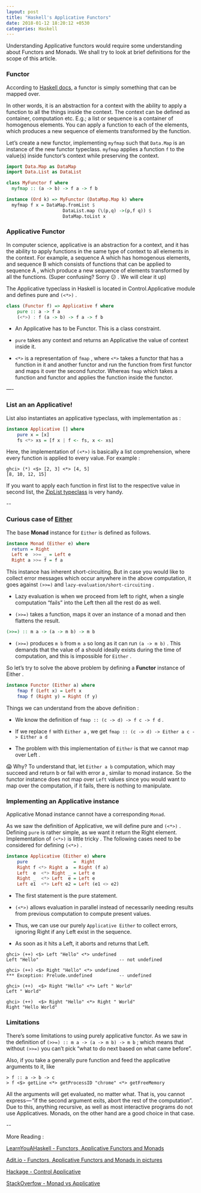 ```yaml
---
layout: post
title: "Haskell's Applicative Functors"
date: 2018-01-12 18:20:12 +0530
categories: Haskell
---
```


Understanding Applicative functors would require some understanding about Functors and Monads. We shall try to look at brief definitions for the scope of this article.

### Functor

According to [Haskell docs](https://hackage.haskell.org/package/base-4.8.1.0/docs/Data-Functor.html), a functor is simply something that can be mapped over. 

In other words, it is an abstraction for a context with the ability to apply a function to all the things inside the context. The context can be defined as container, computation etc. E.g.; a list or sequence is a container of homogenous elements. You can apply a function to each of the elements, which produces a new sequence of elements transformed by the function.

Let’s create a new functor, implementing `myfmap` such that `Data.Map` is an instance of the new functor typeclass. `myfmap` applies a function `f` to the value(s) inside functor’s context while preserving the context.

```haskell
import Data.Map as DataMap
import Data.List as DataList

class MyFunctor f where
  myfmap :: (a -> b) -> f a -> f b

instance (Ord k) => MyFunctor (DataMap.Map k) where
  myfmap f x = DataMap.fromList $ 
                     DataList.map (\(p,q) ->(p,f q)) $ 
                     DataMap.toList x
```

### Applicative Functor

In computer science, applicative is an abstraction for a context, and it has the ability to apply functions in the same type of context to all elements in the context. For example, a sequence A which has homogenous elements, and sequence B which consists of functions that can be applied to sequence A , which produce a new sequence of elements transformed by all the functions. (Super confusing? Sorry 😕 . We will clear it up)

The Applicative typeclass in Haskell is located in Control.Applicative module and defines pure and `(<*>)` .

```haskell
class (Functor f) => Applicative f where
    pure :: a -> f a
    (<*>) : f (a -> b) -> f a -> f b
```

* An Applicative has to be Functor. This is a class constraint.

* `pure` takes any context and returns an Applicative the value of context inside it.

* `<*>` is a representation of `fmap` , where `<*>` takes a functor that has a function in it and another functor and run the function from first functor and maps it over the second functor. Whereas `fmap` which takes a function and functor and applies the function inside the functor.

—-

### List an an Applicative!

List also instantiates an applicative typeclass, with implementation as :

```haskell
instance Applicative [] where
    pure x = [x]
    fs <*> xs = [f x | f <- fs, x <- xs]
```

Here, the implementation of `(<*>)` is basically a list comprehension, where every function is applied to every value. For example :

```shell
ghci> (*) <$> [2, 3] <*> [4, 5]
[8, 10, 12, 15]
```

If you want to apply each function in first list to the respective value in second list, the [ZipList typeclass](https://hackage.haskell.org/package/base-4.8.1.0/docs/Control-Applicative.html#t:ZipList) is very handy.

--

### Curious case of [Either](https://hackage.haskell.org/package/base-4.10.0.0/docs/Data-Either.html)

The base **Monad** instance for `Either` is defined as follows.

```hs
instance Monad (Either e) where
  return = Right
  Left e  >>= _ = Left e
  Right a >>= f = f a
```

This instance has inherent short-circuiting. But in case you would like to collect error messages which occur anywhere in the above computation, it goes against `(>>=)` and `lazy-evaluation/short-circuiting` .

* Lazy evaluation is when we proceed from left to right, when a single computation “fails” into the Left then all the rest do as well.

* `(>>=)` takes a function, maps it over an instance of a monad and then flattens the result.

```hs
(>>=) :: m a -> (a -> m b) -> m b
```

* `(>>=)` produces `m b` from `m a` so long as it can run `(a -> m b)` . This demands that the value of a should ideally exists during the time of computation, and this is impossible for `Either` .

So let’s try to solve the above problem by defining a **Functor** instance of Either .

```hs
instance Functor (Either a) where
    fmap f (Left x) = Left x
    fmap f (Right y) = Right (f y)
```

Things we can understand from the above definition :

* We know the definition of `fmap :: (c -> d) -> f c -> f d` .

* If we replace `f` with `Either a` , we get `fmap :: (c -> d) -> Either a c -> Either a d`

* The problem with this implementation of `Either` is that we cannot map over Left .

😱 Why? 
To understand that, let `Either a b` computation, which may succeed and return b or fail with error a , similar to monad instance. So the functor instance does not map over `Left` values since you would want to map over the computation, if it fails, there is nothing to manipulate.

### Implementing an Applicative instance

Applicative Monad instance cannot have a corresponding `Monad`.

As we saw the definition of Applicative, we will define pure and `(<*>)` . Defining `pure` is rather simple, as we want it return the Right element. Implementation of `(<*>)` is little tricky . The following cases need to be considered for defining `(<*>)` .

```hs
instance Applicative (Either e) where
    pure                 =  Right
    Right f <*> Right a  = Right (f a)    
    Left  e  <*> Right _ = Left e          
    Right _  <*> Left  e = Left e          
    Left e1  <*> Left e2 = Left (e1 <> e2)
```


* The first statement is the pure statement.

* `(<*>)` allows evaluation in parallel instead of necessarily needing results from previous computation to compute present values.

* Thus, we can use our purely `Applicative Either` to collect errors, ignoring Right if any Left exist in the sequence.

* As soon as it hits a Left, it aborts and returns that Left.

```shell
ghci> (++) <$> Left "Hello" <*> undefined 
Left "Hello"                              -- not undefined

ghci> (++) <$> Right "Hello" <*> undefined 
*** Exception: Prelude.undefined          -- undefined

ghci> (++)  <$> Right "Hello" <*> Left " World"
Left " World"

ghci> (++)  <$> Right "Hello" <*> Right " World"
Right "Hello World"
```


### Limitations

There’s some limitations to using purely applicative functor. As we saw in the definition of `(>>=) :: m a -> (a -> m b) -> m b` ; which means that without `(>>=)` you can’t pick “what to do next based on what came before”.

Also, if you take a generally pure function and feed the applicative arguments to it, like

```shell
> f :: a -> b -> c 
> f <$> getLine <*> getProcessID "chrome" <*> getFreeMemory
```

All the arguments will get evaluated, no matter what. That is, you cannot express — “if the second argument exits, abort the rest of the computation”. Due to this, anything recursive, as well as most interactive programs do not use Applicatives. Monads, on the other hand are a good choice in that case.


--

More Reading :

[LearnYouAHaskell - Functors, Applicative Functors and Monads](http://learnyouahaskell.com/functors-applicative-functors-and-monoids)

[Adit.io - Functors, Applicative Functors and Monads in pictures](http://adit.io/posts/2013-04-17-functors,_applicatives,_and_monads_in_pictures.html)

[Hackage - Control Applicative](https://hackage.haskell.org/package/base-4.8.1.0/docs/Control-Applicative.html)

[StackOverfow - Monad vs Applicative](https://stackoverflow.com/questions/17409260/what-advantage-does-monad-give-us-over-an-applicative)

